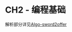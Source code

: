# CH2 - 编程基础

解析部分详见[Algo-sword2offer](https://github.com/JiangWeixian/JS-Books/tree/master/sword2offer/CH2-%E7%BC%96%E7%A8%8B%E9%A2%98%E7%9B%AE-%E5%9F%BA%E7%A1%80%E9%83%A8%E5%88%86)


